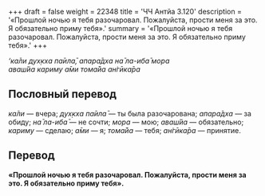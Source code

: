 +++
draft = false
weight = 22348
title = 'ЧЧ Антйа 3.120'
description = '«Прошлой ночью я тебя разочаровал. Пожалуйста, прости меня за это. Я обязательно приму тебя».'
summary = '«Прошлой ночью я тебя разочаровал. Пожалуйста, прости меня за это. Я обязательно приму тебя».'
+++

_‘ка̄ли дух̣кха па̄ила̄, апара̄дха на̄ ла-иба̄ мора  
аваш́йа кариму а̄ми тома̄йа ан̇гӣка̄ра_

## Пословный перевод

_ка̄ли_ — вчера; _дух̣кха_ _па̄ила̄_ — ты была разочарована; _апара̄дха_ — за обиду; _на̄_ _ла_\-_иба̄_ — не сочти; _мора_ — мою; _аваш́йа_ — обязательно; _кариму_ — сделаю; _а̄ми_ — я; _тома̄йа_ — тебя; _ан̇гӣка̄ра_ — принятие.

## Перевод

**«Прошлой ночью я тебя разочаровал. Пожалуйста, прости меня за это. Я обязательно приму тебя».**
